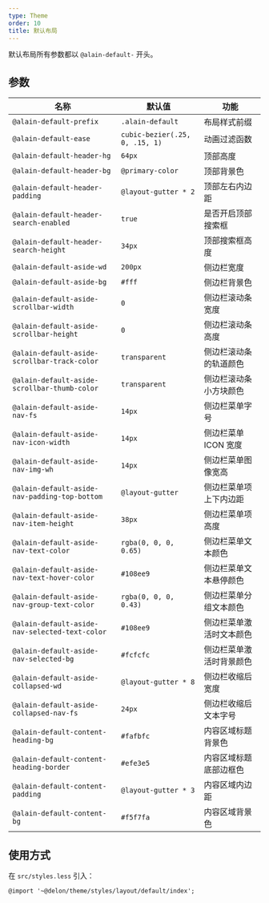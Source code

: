 ```yaml
---
type: Theme
order: 10
title: 默认布局
---
```


默认布局所有参数都以 `@alain-default-` 开头。

## 参数

| 名称                                           | 默认值                         | 功能                     |
| ---------------------------------------------- | ------------------------------ | ------------------------ |
| `@alain-default-prefix`                        | `.alain-default`               | 布局样式前缀             |
| `@alain-default-ease`                          | `cubic-bezier(.25, 0, .15, 1)` | 动画过滤函数             |
| `@alain-default-header-hg`                     | `64px`                         | 顶部高度                 |
| `@alain-default-header-bg`                     | `@primary-color`               | 顶部背景色               |
| `@alain-default-header-padding`                | `@layout-gutter * 2`           | 顶部左右内边距           |
| `@alain-default-header-search-enabled`         | `true`                         | 是否开启顶部搜索框       |
| `@alain-default-header-search-height`          | `34px`                         | 顶部搜索框高度           |
| `@alain-default-aside-wd`                      | `200px`                        | 侧边栏宽度               |
| `@alain-default-aside-bg`                      | `#fff`                         | 侧边栏背景色             |
| `@alain-default-aside-scrollbar-width`         | `0`                            | 侧边栏滚动条宽度         |
| `@alain-default-aside-scrollbar-height`        | `0`                            | 侧边栏滚动条高度         |
| `@alain-default-aside-scrollbar-track-color`   | `transparent`                  | 侧边栏滚动条的轨道颜色   |
| `@alain-default-aside-scrollbar-thumb-color`   | `transparent`                  | 侧边栏滚动条小方块颜色   |
| `@alain-default-aside-nav-fs`                  | `14px`                         | 侧边栏菜单字号           |
| `@alain-default-aside-nav-icon-width`          | `14px`                         | 侧边栏菜单 ICON 宽度     |
| `@alain-default-aside-nav-img-wh`              | `14px`                         | 侧边栏菜单图像宽高       |
| `@alain-default-aside-nav-padding-top-bottom`  | `@layout-gutter`               | 侧边栏菜单项上下内边距   |
| `@alain-default-aside-nav-item-height`         | `38px`                         | 侧边栏菜单项高度         |
| `@alain-default-aside-nav-text-color`          | `rgba(0, 0, 0, 0.65)`          | 侧边栏菜单文本颜色       |
| `@alain-default-aside-nav-text-hover-color`    | `#108ee9`                      | 侧边栏菜单文本悬停颜色   |
| `@alain-default-aside-nav-group-text-color`    | `rgba(0, 0, 0, 0.43)`          | 侧边栏菜单分组文本颜色   |
| `@alain-default-aside-nav-selected-text-color` | `#108ee9`                      | 侧边栏菜单激活时文本颜色 |
| `@alain-default-aside-nav-selected-bg`         | `#fcfcfc`                      | 侧边栏菜单激活时背景颜色 |
| `@alain-default-aside-collapsed-wd`            | `@layout-gutter * 8`           | 侧边栏收缩后宽度         |
| `@alain-default-aside-collapsed-nav-fs`        | `24px`                         | 侧边栏收缩后文本字号     |
| `@alain-default-content-heading-bg`            | `#fafbfc`                      | 内容区域标题背景色       |
| `@alain-default-content-heading-border`        | `#efe3e5`                      | 内容区域标题底部边框色   |
| `@alain-default-content-padding`               | `@layout-gutter * 3`           | 内容区域内边距           |
| `@alain-default-content-bg`                    | `#f5f7fa`                      | 内容区域背景色           |

## 使用方式

在 `src/styles.less` 引入：

```less
@import '~@delon/theme/styles/layout/default/index';
```
